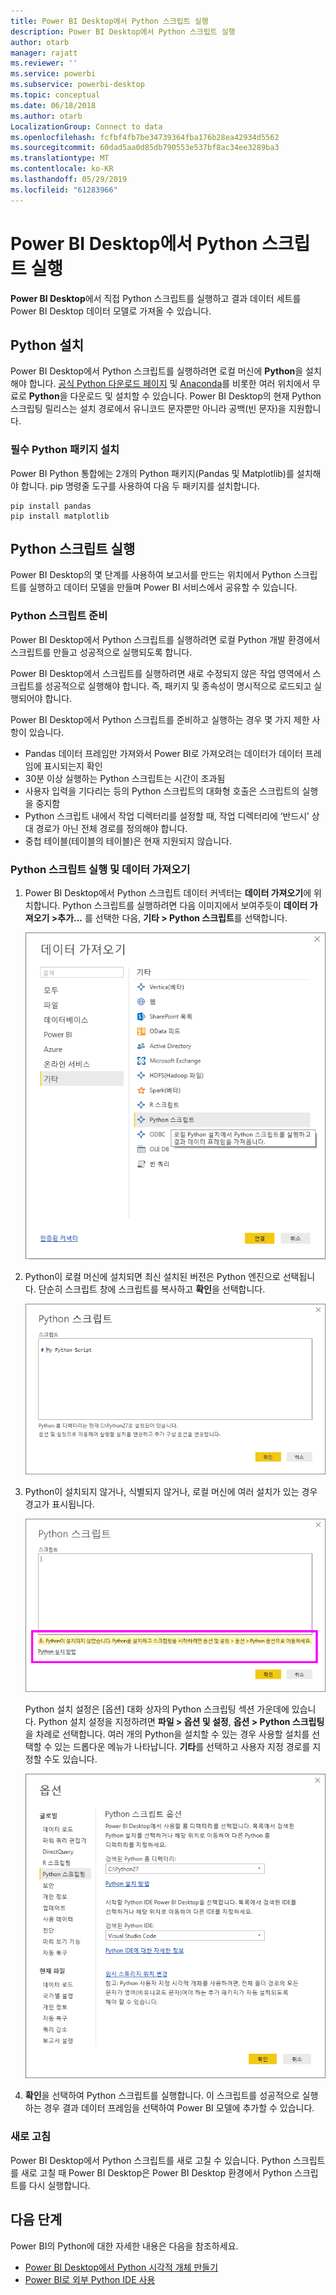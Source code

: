 ```yaml
---
title: Power BI Desktop에서 Python 스크립트 실행
description: Power BI Desktop에서 Python 스크립트 실행
author: otarb
manager: rajatt
ms.reviewer: ''
ms.service: powerbi
ms.subservice: powerbi-desktop
ms.topic: conceptual
ms.date: 06/18/2018
ms.author: otarb
LocalizationGroup: Connect to data
ms.openlocfilehash: fcfbf4fb7be34739364fba176b28ea42934d5562
ms.sourcegitcommit: 60dad5aa0d85db790553e537bf8ac34ee3289ba3
ms.translationtype: MT
ms.contentlocale: ko-KR
ms.lasthandoff: 05/29/2019
ms.locfileid: "61283966"
---
```

# <a name="run-python-scripts-in-power-bi-desktop"></a>Power BI Desktop에서 Python 스크립트 실행
**Power BI Desktop**에서 직접 Python 스크립트를 실행하고 결과 데이터 세트를 Power BI Desktop 데이터 모델로 가져올 수 있습니다.

## <a name="install-python"></a>Python 설치
Power BI Desktop에서 Python 스크립트를 실행하려면 로컬 머신에 **Python**을 설치해야 합니다. [공식 Python 다운로드 페이지](https://www.python.org/) 및 [Anaconda](https://anaconda.org/anaconda/python/)를 비롯한 여러 위치에서 무료로 **Python**을 다운로드 및 설치할 수 있습니다. Power BI Desktop의 현재 Python 스크립팅 릴리스는 설치 경로에서 유니코드 문자뿐만 아니라 공백(빈 문자)을 지원합니다.

### <a name="install-required-python-packages"></a>필수 Python 패키지 설치
Power BI Python 통합에는 2개의 Python 패키지(Pandas 및 Matplotlib)를 설치해야 합니다.  pip 명령줄 도구를 사용하여 다음 두 패키지를 설치합니다.

```
pip install pandas
pip install matplotlib
```

## <a name="run-python-scripts"></a>Python 스크립트 실행
Power BI Desktop의 몇 단계를 사용하여 보고서를 만드는 위치에서 Python 스크립트를 실행하고 데이터 모델을 만들며 Power BI 서비스에서 공유할 수 있습니다.

### <a name="prepare-a-python-script"></a>Python 스크립트 준비
Power BI Desktop에서 Python 스크립트를 실행하려면 로컬 Python 개발 환경에서 스크립트를 만들고 성공적으로 실행되도록 합니다.

Power BI Desktop에서 스크립트를 실행하려면 새로 수정되지 않은 작업 영역에서 스크립트를 성공적으로 실행해야 합니다. 즉, 패키지 및 종속성이 명시적으로 로드되고 실행되어야 합니다.

Power BI Desktop에서 Python 스크립트를 준비하고 실행하는 경우 몇 가지 제한 사항이 있습니다.

* Pandas 데이터 프레임만 가져와서 Power BI로 가져오려는 데이터가 데이터 프레임에 표시되는지 확인
* 30분 이상 실행하는 Python 스크립트는 시간이 초과됨
* 사용자 입력을 기다리는 등의 Python 스크립트의 대화형 호출은 스크립트의 실행을 중지함
* Python 스크립트 내에서 작업 디렉터리를 설정할 때, 작업 디렉터리에 ‘반드시’ 상대 경로가 아닌 전체 경로를 정의해야 합니다. 
* 중첩 테이블(테이블의 테이블)은 현재 지원되지 않습니다. 

### <a name="run-your-python-script-and-import-data"></a>Python 스크립트 실행 및 데이터 가져오기
1. Power BI Desktop에서 Python 스크립트 데이터 커넥터는 **데이터 가져오기**에 위치합니다. Python 스크립트를 실행하려면 다음 이미지에서 보여주듯이 **데이터 가져오기 &gt;추가...** 를 선택한 다음, **기타 &gt; Python 스크립트**를 선택합니다.
   
   ![](media/desktop-python-scripts/python-scripts-1.png)
2. Python이 로컬 머신에 설치되면 최신 설치된 버전은 Python 엔진으로 선택됩니다. 단순히 스크립트 창에 스크립트를 복사하고 **확인**을 선택합니다.
   
   ![](media/desktop-python-scripts/python-scripts-2.png)
3. Python이 설치되지 않거나, 식별되지 않거나, 로컬 머신에 여러 설치가 있는 경우 경고가 표시됩니다.
   
   ![](media/desktop-python-scripts/python-scripts-3.png)
   
   Python 설치 설정은 [옵션] 대화 상자의 Python 스크립팅 섹션 가운데에 있습니다. Python 설치 설정을 지정하려면 **파일 > 옵션 및 설정**, **옵션 > Python 스크립팅**을 차례로 선택합니다. 여러 개의 Python을 설치할 수 있는 경우 사용할 설치를 선택할 수 있는 드롭다운 메뉴가 나타납니다. **기타**를 선택하고 사용자 지정 경로를 지정할 수도 있습니다.
   
   ![](media/desktop-python-scripts/python-scripts-4.png)
4. **확인**을 선택하여 Python 스크립트를 실행합니다. 이 스크립트를 성공적으로 실행하는 경우 결과 데이터 프레임을 선택하여 Power BI 모델에 추가할 수 있습니다.

### <a name="refresh"></a>새로 고침
Power BI Desktop에서 Python 스크립트를 새로 고칠 수 있습니다. Python 스크립트를 새로 고칠 때 Power BI Desktop은 Power BI Desktop 환경에서 Python 스크립트를 다시 실행합니다.

## <a name="next-steps"></a>다음 단계
Power BI의 Python에 대한 자세한 내용은 다음을 참조하세요.

* [Power BI Desktop에서 Python 시각적 개체 만들기](desktop-python-visuals.md)
* [Power BI로 외부 Python IDE 사용](desktop-python-ide.md)

